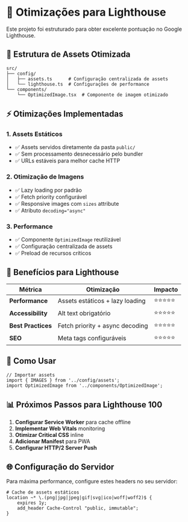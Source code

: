 # 🚀 Otimizações para Lighthouse

Este projeto foi estruturado para obter excelente pontuação no Google Lighthouse.

## 📁 Estrutura de Assets Otimizada

```
src/
├── config/
│   ├── assets.ts      # Configuração centralizada de assets
│   └── lighthouse.ts  # Configurações de performance
└── components/
    └── OptimizedImage.tsx  # Componente de imagem otimizado
```

## ⚡ Otimizações Implementadas

### 1. **Assets Estáticos**

-   ✅ Assets servidos diretamente da pasta `public/`
-   ✅ Sem processamento desnecessário pelo bundler
-   ✅ URLs estáveis para melhor cache HTTP

### 2. **Otimização de Imagens**

-   ✅ Lazy loading por padrão
-   ✅ Fetch priority configurável
-   ✅ Responsive images com `sizes` attribute
-   ✅ Atributo `decoding="async"`

### 3. **Performance**

-   ✅ Componente `OptimizedImage` reutilizável
-   ✅ Configuração centralizada de assets
-   ✅ Preload de recursos críticos

## 🎯 Benefícios para Lighthouse

| Métrica            | Otimização                      | Impacto    |
| ------------------ | ------------------------------- | ---------- |
| **Performance**    | Assets estáticos + lazy loading | ⭐⭐⭐⭐⭐ |
| **Accessibility**  | Alt text obrigatório            | ⭐⭐⭐⭐⭐ |
| **Best Practices** | Fetch priority + async decoding | ⭐⭐⭐⭐⭐ |
| **SEO**            | Meta tags configuráveis         | ⭐⭐⭐⭐⭐ |

## 🔧 Como Usar

```tsx
// Importar assets
import { IMAGES } from '../config/assets';
import OptimizedImage from '../components/OptimizedImage';
```

## 📊 Próximos Passos para Lighthouse 100

1. **Configurar Service Worker** para cache offline
2. **Implementar Web Vitals** monitoring
3. **Otimizar Critical CSS** inline
4. **Adicionar Manifest** para PWA
5. **Configurar HTTP/2 Server Push**

## 🌐 Configuração do Servidor

Para máxima performance, configure estes headers no seu servidor:

```nginx
# Cache de assets estáticos
location ~* \.(png|jpg|jpeg|gif|svg|ico|woff|woff2)$ {
    expires 1y;
    add_header Cache-Control "public, immutable";
}
```

